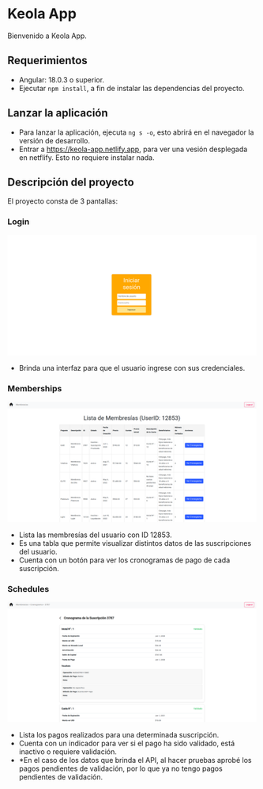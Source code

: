 # Keola App

Bienvenido a Keola App.

## Requerimientos

- Angular: 18.0.3 o superior.
- Ejecutar `npm install`, a fin de instalar las dependencias del proyecto.

## Lanzar la aplicación

- Para lanzar la aplicación, ejecuta `ng s -o`, esto abrirá en el navegador la versión de desarrollo.
- Entrar a https://keola-app.netlify.app, para ver una vesión desplegada en netflify. Esto no requiere instalar nada.

## Descripción del proyecto

El proyecto consta de 3 pantallas:

### Login

![Login page](/public/images/login.png)

- Brinda una interfaz para que el usuario ingrese con sus credenciales.

### Memberships

![Memberships page](/public/images/memberships.png)

- Lista las membresías del usuario con ID 12853.
- Es una tabla que permite visualizar distintos datos de las suscripciones del usuario.
- Cuenta con un botón para ver los cronogramas de pago de cada suscripción.

### Schedules

![Schedules page](/public/images/schedule.png)

- Lista los pagos realizados para una determinada suscripción.
- Cuenta con un indicador para ver si el pago ha sido validado, está inactivo o requiere validación.
- \*En el caso de los datos que brinda el API, al hacer pruebas aprobé los pagos pendientes de validación, por lo que ya no tengo pagos pendientes de validación.
